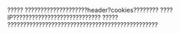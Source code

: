 ?????
        ????????????????????header?cookies????????
        ????IP????????????????????????????
?????
        ????????????????????????????????????????????????